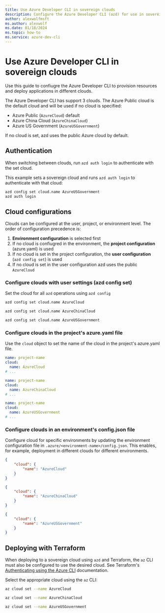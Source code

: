 ```yaml
---
title: Use Azure Developer CLI in sovereign clouds
description: Configure the Azure Developer CLI (azd) for use in sovereign clouds
author: alexwolfmsft
ms.author: alexwolf
ms.date: 01/18/2024
ms.topic: how-to
ms.service: azure-dev-cli
---
```


# Use Azure Developer CLI in sovereign clouds

Use this guide to confiugre the Azure Developer CLI to provision resources and
deploy applications in different clouds.

The Azure Developer CLI has support 3 clouds. The Azure Public cloud is the
default cloud and will be used if no cloud is specified:

* Azure Public (`AzureCloud`) default
* Azure China Cloud (`AzureChinaCloud`)
* Azure US Government (`AzureUSGovernment`)

If no cloud is set, azd uses the public Azure cloud by default.

## Authentication

When switching between clouds, run `azd auth login` to authenticate with the set
cloud.

This example sets a sovereign cloud and runs `azd auth login` to authenticate
with that cloud:

```bash
azd config set cloud.name AzureUSGovernment
azd auth login
```

## Cloud configurations

Clouds can be configured at the user, project, or environment level. The order
of configuration precedence is:

1. **Environment configuration** is selected first
1. If no cloud is confiugred in the environment, the **project configuration** (azure.yaml) is used
1. If no cloud is set in the project configuration, the **user configuration** (`azd config set`) is used
1. If no cloud is set in the user configuration azd uses the public `AzureCloud`

### Configure clouds with user settings (azd config set)

Set the cloud for all `azd` operations using `azd config`

```bash
azd config set cloud.name AzureCloud
```

```bash
azd config set cloud.name AzureChinaCloud
```

```bash
azd config set cloud.name AzureUSGovernment
```

### Configure clouds in the project's azure.yaml file

Use the `cloud` object to set the name of the cloud in the project's azure.yaml
file.

```yaml
name: project-name
cloud:
  name: AzureCloud
# ...
```

```yaml
name: project-name
cloud:
  name: AzureChinaCloud
# ...
```

```yaml
name: project-name
cloud:
  name: AzureUSGovernment
# ...
```

### Configure clouds in an environment's config.json file

Configure cloud for specific environments by updating the environment
configuration file in `.azure/<environment-name>/config.json`. This enables,
for example, deployment in different clouds for different environments.


```json
{
    "cloud": { 
        "name": "AzureCloud"
    }
}
```

```json
{
    "cloud": { 
        "name": "AzureChinaCloud"
    }
}
```

```json
{
    "cloud": { 
        "name": "AzureUSGovernment"
    }
}
```

## Deploying with Terraform

When deploying to a sovereign cloud using `azd` and Terraform, the `az` CLI must
also be configured to use the desired cloud. See Terraform's [Authenticating using the Azure CLI](https://registry.terraform.io/providers/hashicorp/azurerm/latest/docs/guides/azure_cli) documentation.

Select the appropriate cloud using the `az` CLI: 

```bash
az cloud set --name AzureCloud
```

```bash
az cloud set --name AzureChinaCloud
```

```bash
az cloud set --name AzureUSGovernment
```
